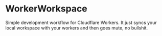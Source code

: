 # WorkerWorkspace
Simple development workflow for Cloudflare Workers. It just syncs your local workspace with your workers and then goes mute, no bullshit.
